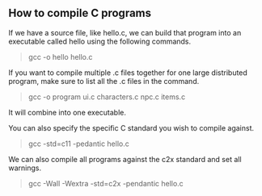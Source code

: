 ## How to compile C programs 
If we have a source file, like hello.c, we can build that program into an executable called hello using the following commands. 

> gcc -o hello hello.c

If you want to compile multiple .c files together for one large distributed program, make sure to list all the .c files in the command. 

> gcc -o program ui.c characters.c npc.c items.c

It will combine into one executable.

You can also specify the specific C standard you wish to compile against. 

> gcc -std=c11 -pedantic hello.c

We can also compile all programs against the c2x standard and set all warnings.

> gcc -Wall -Wextra -std=c2x -pendantic hello.c

